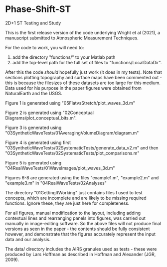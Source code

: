# Phase-Shift-ST
2D+1 ST Testing and Study

This is the first release version of the code underlying Wright et al (2021), a manuscript submitted to Atmospheric Measurement Techniques.


For the code to work, you will need to:
1. add the directory "functions/" to your Matlab path
2. add the top-level path for the full set of files to "functions/LocalDataDir". 

After this the code *should* hopefully just work (it does in my tests). Note that sections plotting topography and surface maps have been commented
out - this is because the filesizes of these datasets are too large for this medium. Data used for his purpose in the paper figures were obtained
from NaturalEarth and the USGS.


Figure 1 is generated using "05FlatvsStretch/plot_waves_3d.m"

Figure 2 is generated using "02Conceptual Diagrams/plot_conceptual_bits.m". 

Figure 3 is generated using "03SyntheticWaveTests/01AveragingVolumeDiagram/diagram.m"

Figure 4 is generated using first "03SyntheticWaveTests/02SystematicTests/generate_data_v2.m" and then "03SyntheticWaveTests/02SystematicTests/plot_comparisons.m"

Figure 5 is generated using "04RealWaveTests/01WaveImages/plot_waves_3d.m"

Figures 6-8 are generated using the files "example1.m", "example2.m" and "example3.m" in "04RealWaveTests/02Analyses"


The directory "01GettingItWorking" just contains files I used to test concepts, which are incomplete and are likely to be missing required functions. 
Ignore these, they are just here for completeness.


For all figures, manual modification to the layout, including adding contextual lines and rearranging panels into figures, was carried out 
manually in image-editing software. So the above files will not produce final versions as seen in the paper - the contents should be fully 
consistent however, and demonstrate that the figures accurately represent the input data and our analysis.


The data/ directory includes the AIRS granules used as tests - these were produced by Lars Hoffman as described in Hoffman and Alexander (JGR, 2009).

